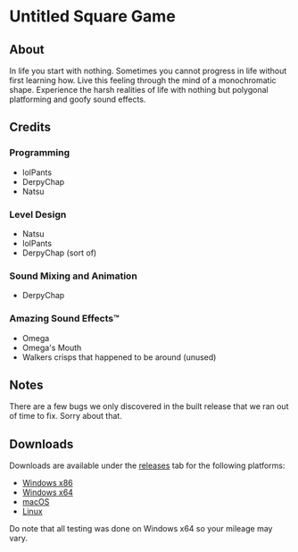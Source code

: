 # Untitled Square Game

## About
In life you start with nothing. Sometimes you cannot progress in life without first learning how. Live this feeling through the mind of a monochromatic shape. Experience the harsh realities of life with nothing but polygonal platforming and goofy sound effects.

## Credits
### Programming
 - lolPants
 - DerpyChap
 - Natsu

### Level Design
 - Natsu
 - lolPants
 - DerpyChap (sort of)

### Sound Mixing and Animation
 - DerpyChap

### Amazing Sound Effects™
 - Omega
 - Omega's Mouth
 - Walkers crisps that happened to be around (unused)

## Notes
There are a few bugs we only discovered in the built release that we ran out of time to fix. Sorry about that.

## Downloads
Downloads are available under the [releases](/releases) tab for the following platforms:

 - [Windows x86](/releases/download/v1.0.0/Untitled.Square.Game.win32.zip)
 - [Windows x64](/releases/download/v1.0.0/Untitled.Square.Game.win64.zip)
 - [macOS](/releases/download/v1.0.0/Untitled.Square.Game.darwin.zip)
 - [Linux](/releases/download/v1.0.0/Untitled.Square.Game.linux.zip)

Do note that all testing was done on Windows x64 so your mileage may vary.